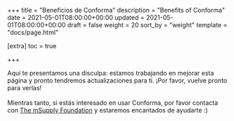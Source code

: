 +++
title = "Beneficios de Conforma"
description = "Benefits of Conforma"
date = 2021-05-01T08:00:00+00:00
updated = 2021-05-01T08:00:00+00:00
draft = false
weight = 20
sort_by = "weight"
template = "docs/page.html"

[extra]
toc = true

+++

<div>
    <p class = "light_omsupdate">Aquí te presentamos una disculpa: estamos trabajando en mejorar esta página y pronto tendremos actualizaciones para ti. ¡Por favor, vuelve pronto para verlas!
    <br>
    <br>
    Mientras tanto, si estás interesado en usar Conforma, por favor contacta con <a href="https://msupply.foundation/about" target = "_blank"> The mSupply Foundation</a> y estaremos encantados de ayudarte :) 
    </p>
</div>












